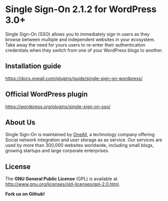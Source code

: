 # Single Sign-On 2.1.2 for WordPress 3.0+
Single Sign-On (SSO) allows you to immediately sign in users as they browse between multiple and independent websites in your ecosystem. 
Take away the need for yours users to re-enter their authentication credentials when they switch from one of your WordPress blogs to another. 


## Installation guide
https://docs.oneall.com/plugins/guide/single-sign-on-wordpress/


## Official WordPress plugin
https://wordpress.org/plugins/single-sign-on-sso/


## About Us
Single Sign-On is maintained by [OneAll](https://www.oneall.com), a technology company offering Social network integration 
and user storage as as service. Our services are used by more than 300,000 websites worldwide, including small blogs, growing 
startups and large corporate enterprises. 

## License
The **GNU General Public License** (GPL) is available at  
http://www.gnu.org/licenses/old-licenses/gpl-2.0.html.


**Fork us on Github!**
